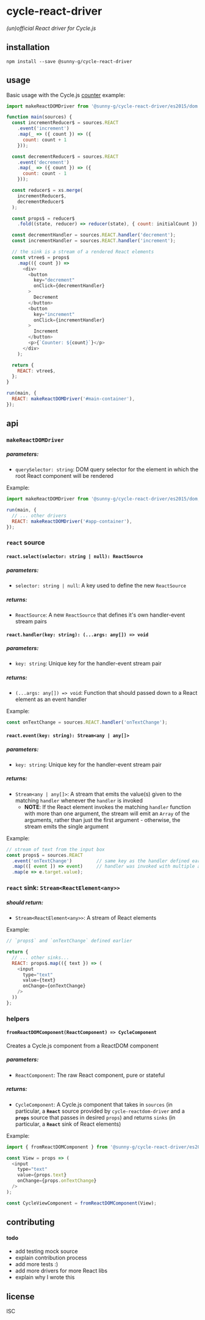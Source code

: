 # cycle-react-driver
*(un)official React driver for Cycle.js*

<!--## why-->

## installation
```
npm install --save @sunny-g/cycle-react-driver
```

## usage
Basic usage with the Cycle.js [counter](https://github.com/cyclejs/cyclejs/tree/master/examples/counter) example:

```js
import makeReactDOMDriver from '@sunny-g/cycle-react-driver/es2015/dom';

function main(sources) {
  const incrementReducer$ = sources.REACT
    .event('increment')
    .map(_ => ({ count }) => ({
      count: count + 1
    }));

  const decrementReducer$ = sources.REACT
    .event('decrement')
    .map(_ => ({ count }) => ({
      count: count - 1
    }));

  const reducer$ = xs.merge(
    incrementReducer$,
    decrementReducer$
  );

  const props$ = reducer$
    .fold((state, reducer) => reducer(state), { count: initialCount });

  const decrementHandler = sources.REACT.handler('decrement');
  const incrementHandler = sources.REACT.handler('increment');

  // the sink is a stream of a rendered React elements
  const vtree$ = props$
    .map(({ count }) =>
      <div>
        <button
          key="decrement"
          onClick={decrementHandler}
        >
          Decrement
        </button>
        <button
          key="increment"
          onClick={incrementHandler}
        >
          Increment
        </button>
        <p>{`Counter: ${count}`}</p>
      </div>
    );

  return {
    REACT: vtree$,
  };
}

run(main, {
  REACT: makeReactDOMDriver('#main-container'),
});
```

## api

### `makeReactDOMDriver`

##### parameters:
* `querySelector: string`: DOM query selector for the element in which the root React component will be rendered

Example:

```js
import makeReactDOMDriver from '@sunny-g/cycle-react-driver/es2015/dom;

run(main, {
  // ... other drivers
  REACT: makeReactDOMDriver('#app-container'),
});
```

### `react` source

#### `react.select(selector: string | null): ReactSource`

##### parameters:
* `selector: string | null`: A key used to define the new `ReactSource`

##### returns:
* `ReactSource`: A new `ReactSource` that defines it's own handler-event stream pairs

#### `react.handler(key: string): (...args: any[]) => void`

##### parameters:
* `key: string`: Unique key for the handler-event stream pair

##### returns:
* `(...args: any[]) => void`: Function that should passed down to a React element as an event handler

Example:

```js
const onTextChange = sources.REACT.handler('onTextChange');
```

#### `react.event(key: string): Stream<any | any[]>`

##### parameters:
* `key: string`: Unique key for the handler-event stream pair

##### returns:
* `Stream<any | any[]>`: A stream that emits the value(s) given to the matching `handler` whenever the `handler` is invoked
  * **NOTE**: If the React element invokes the matching `handler` function with more than one argument, the stream will emit an `Array` of the arguments, rather than just the first argument - otherwise, the stream emits the single argument

Example:

```js
// stream of text from the input box
const props$ = sources.REACT
  .event('onTextChange')         // same key as the handler defined earlier
  .map(([ event ]) => event)     // handler was invoked with multiple arguments, but we only want the first
  .map(e => e.target.value);
```

### `react` sink: `Stream<ReactElement<any>>`

##### should return:
- `Stream<ReactElement<any>>`: A stream of React elements

Example:

```js
// `props$` and `onTextChange` defined earlier

return {
  // ... other sinks...
  REACT: props$.map(({ text }) => (
    <input
      type="text"
      value={text}
      onChange={onTextChange}
    />
  ))
};
```

### helpers

#### `fromReactDOMComponent(ReactComponent) => CycleComponent`
Creates a Cycle.js component from a ReactDOM component

##### parameters:
* `ReactComponent`: The raw React component, pure or stateful

##### returns:
* `CycleComponent`: A Cycle.js component that takes in `sources` (in particular, a **`React`** source provided by `cycle-reactdom-driver` and a **`props`** source that passes in desired `props`) and returns `sinks` (in particular, a **`React`** sink of React elements)

Example:

```js
import { fromReactDOMComponent } from '@sunny-g/cycle-react-driver/es2015/dom';

const View = props => (
  <input
    type="text"
    value={props.text}
    onChange={props.onTextChange}
  />
);

const CycleViewComponent = fromReactDOMComponent(View);
```

## contributing

#### todo

- add testing mock source
- explain contribution process
- add more tests :)
- add more drivers for more React libs
- explain why I wrote this

## license
ISC
